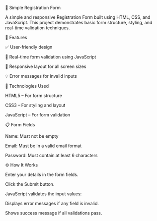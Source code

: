 📝 Simple Registration Form

A simple and responsive Registration Form built using HTML, CSS, and JavaScript.
This project demonstrates basic form structure, styling, and real-time validation techniques.

🚀 Features

✅ User-friendly design

🧩 Real-time form validation using JavaScript

📱 Responsive layout for all screen sizes

💡 Error messages for invalid inputs

🧰 Technologies Used

HTML5 – For form structure

CSS3 – For styling and layout

JavaScript – For form validation

📋 Form Fields

Name: Must not be empty

Email: Must be in a valid email format

Password: Must contain at least 6 characters

⚙️ How It Works

Enter your details in the form fields.

Click the Submit button.

JavaScript validates the input values:

Displays error messages if any field is invalid.

Shows success message if all validations pass.
